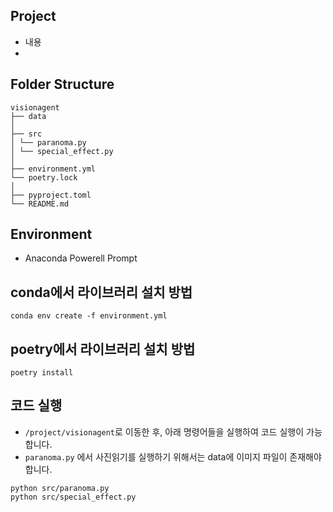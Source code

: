 ## Project

- 내용
- 


## Folder Structure

```
visionagent
├── data
│ 
├── src
│ └── paranoma.py 
│ └── special_effect.py
│
├── environment.yml
└── poetry.lock
│
├── pyproject.toml
└── README.md
```

## Environment

- Anaconda Powerell Prompt

## conda에서 라이브러리 설치 방법
```
conda env create -f environment.yml
```
## poetry에서 라이브러리 설치 방법
```
poetry install
``` 


## 코드 실행

- `/project/visionagent`로 이동한 후, 아래 명령어들을 실행하여 코드 실행이 가능합니다.
- `paranoma.py` 에서 사진읽기를 실행하기 위해서는 data에 이미지 파일이 존재해야 합니다.
```
python src/paranoma.py
python src/special_effect.py
```